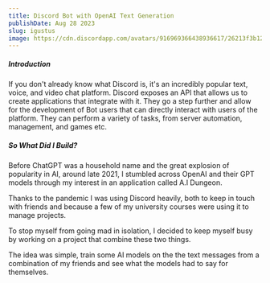 ```yaml
---
title: Discord Bot with OpenAI Text Generation
publishDate: Aug 28 2023
slug: igustus
image: https://cdn.discordapp.com/avatars/916969366438936617/26213f3b12ae0a2a827e5db3c62513e2.png?size=256
---
```

##### **Introduction**

If you don't already know what Discord is, it's an incredibly popular text, voice, and video chat platform. Discord exposes an API that allows us to create applications that integrate with it. They go a step further and allow for the development of Bot users that can directly interact with users of the platform. They can perform a variety of tasks, from server automation, management, and games etc.

##### **So What Did I Build?**

Before ChatGPT was a household name and the great explosion of popularity in AI, around late 2021, I stumbled across OpenAI and their GPT models through my interest in an application called A.I Dungeon.

Thanks to the pandemic I was using Discord heavily,  both to keep in touch with friends and because a few of my university courses were using it to manage projects.

To stop myself from going mad in isolation, I decided to keep myself busy by working on a project that combine these two things. 

The idea was simple, train some AI models on the the text messages from a combination of my friends and see what the models had to say for themselves.
